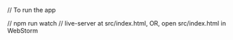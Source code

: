 // To run the app

// npm run watch
// live-server at src/index.html, OR, open src/index.html in WebStorm
